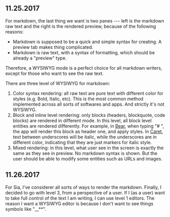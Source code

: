 ## 11.25.2017

For markdown, the last thing we want is two panes --- left is the markdown raw text and the right is the rendered preview, because of the following reasons:

- Markdown is supposed to be a quick and simple syntax for creating. A preview tab makes thing complicated.
- Markdown is raw text, with a syntax of formatting, which should be already a "preview" type.

Therefore, a WYSIWYG mode is a perfect choice for all markdown writers, except for those who want to see the raw text.

There are three level of WYSIWYG for markdown:

1. Color syntax rendering: all raw text are pure text with different color for styles (e.g. Bold, Italic, etc). This is the most common method implemented across all sorts of softwares and apps. And strictly it's not WYSIWYG.
2. Block and inline level rendering: only blocks (headers, blockquote, code blocks) are rendered in different mode. In this level, all block level entities are rendered differently. For example, in [Bear](http://www.bear-writer.com/), when typing "# ", the app will render this block as header one, and apply styles. In [Caret](http://caret.io), text between underscores will be italic, while the underscores are in different color, indicating that they are just markers for italic style.
3. Mixed rendering: in this level, what user see in the screen is exactly the same as they see in preview. No markdown syntax is shown. But the user should be able to modify some entities such as URLs and images.

## 11.26.2017

For Sia, I've considerer all sorts of ways to render the markdown. Finally, I decided to go with level 3, from a perspective of a user. If I (as a user) want to take full control of the text I am writing, I can use level 1 editors. The reason I want a WYSIWYG editor is because I don't want to see things symbols like "[]()__**".


